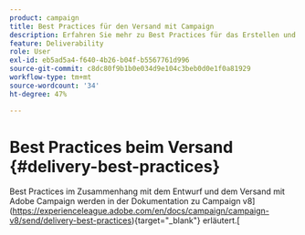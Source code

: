 ```yaml
---
product: campaign
title: Best Practices für den Versand mit Campaign
description: Erfahren Sie mehr zu Best Practices für das Erstellen und Durchführen eines Versands
feature: Deliverability
role: User
exl-id: eb5ad5a4-f640-4b26-b04f-b5567761d996
source-git-commit: c8dc80f9b1b0e034d9e104c3beb0d0e1f0a81929
workflow-type: tm+mt
source-wordcount: '34'
ht-degree: 47%

---
```


# Best Practices beim Versand {#delivery-best-practices}

Best Practices im Zusammenhang mit dem Entwurf und dem Versand mit Adobe Campaign werden in der Dokumentation zu Campaign v8](https://experienceleague.adobe.com/en/docs/campaign/campaign-v8/send/delivery-best-practices){target="_blank"} erläutert.[
